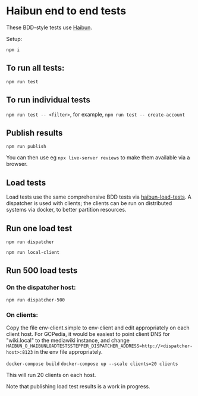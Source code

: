 
# Haibun end to end tests

These BDD-style tests use [Haibun](https://github.com/withhaibun/haibun).

Setup:

`npm i`

## To run all tests:

`npm run test`

## To run individual tests

`npm run test -- <filter>`, for example, `npm run test -- create-account`

## Publish results

`npm run publish`


You can then use eg `npx live-server reviews` to make them available via a browser.

## Load tests

Load tests use the same comprehensive BDD tests via
[haibun-load-tests](https://github.com/withhaibun/haibun-load-tests). 
A dispatcher is used with clients; the clients can be run on distributed systems
via docker, to better partition resources.


## Run one load test

`npm run dispatcher`

`npm run local-client`

## Run 500 load tests

### On the dispatcher host:

`npm run dispatcher-500`

### On clients:

Copy the file env-client.simple to env-client and edit appropriately on each client host. 
For GCPedia, it would be easiest to point client DNS for "wiki.local" to the mediawiki instance, 
and change `HAIBUN_O_HAIBUNLOADTESTSSTEPPER_DISPATCHER_ADDRESS=http://<dispatcher-host>:8123` in the env file appropriately.

`docker-compose build`
`docker-compose up --scale clients=20 clients`

This will run 20 clients on each host.


Note that publishing load test results is a work in progress.